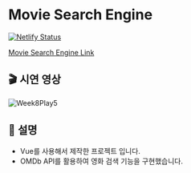 # Movie Search Engine

[![Netlify Status](https://api.netlify.com/api/v1/badges/d83482b0-0cf1-4473-848e-0f2056a83595/deploy-status)](https://app.netlify.com/sites/pedantic-agnesi-2e721d/deploys)

[Movie Search Engine Link](https://hj-movie-search-engine.netlify.app)

## 🎬 시연 영상

![Week8Play5](https://user-images.githubusercontent.com/70738281/136706824-ff198e11-dff3-4d07-8708-ad6e278f6f61.gif)

## 📌 설명

- Vue를 사용해서 제작한 프로젝트 입니다.
- OMDb API를 활용하여 영화 검색 기능을 구현했습니다.
